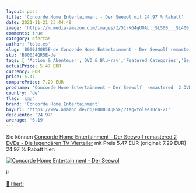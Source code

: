 ```yaml
---
layout: post
title: 'Concorde Home Entertainment - Der Seewol mit 24.97 % Rabatt'
date: 2021-11-21 23:44:49
image: 'https://m.media-amazon.com/images/I/51rKG4gUOAL._SL500_._SL400_.jpg'
comments: true
category: ofertas
author: 'tole.es'
slug: 'B000J4QR5E-de Concorde Home Entertainment - Der Seewolf remastered 2...'
sku: 'B000J4QR5E-de'
tags: [ 'Action & Abenteuer','DVD & Blu-ray','Featured Categories','Serien & TV-Produktionen','concorde home entertainment', ]
actualPrice: 5.47 EUR
currency: EUR
price: 5.47
comparePrice: 7.29 EUR
prodname: 'Concorde Home Entertainment - Der Seewolf  remastered  2 DVDs  - Die legendären TV-Vierteiler'
country: 'de'
flag: '🇩🇪'
brand: 'Concorde Home Entertainment'
buyurl: 'https://www.amazon.de/dp/B000J4QR5E/?tag=tolees0ca-21'
descuento: '24.97'
average: '6.19'
---
```


Sie können [Concorde Home Entertainment - Der Seewolf  remastered  2 DVDs  - Die legendären TV-Vierteiler](https://www.amazon.de/dp/B000J4QR5E/?tag=tolees0ca-21) mit Preis 5.47 EUR (original: 7.29 EUR) 24.97 % Rabatt hier:

[![Concorde Home Entertainment - Der Seewol](https://m.media-amazon.com/images/I/51rKG4gUOAL._SL500_._SL400_.jpg)](https://www.amazon.de/dp/B000J4QR5E/?tag=tolees0ca-21)

ℹ️:


[🛒 Hier!!](https://www.amazon.de/dp/B000J4QR5E/?tag=tolees0ca-21)
